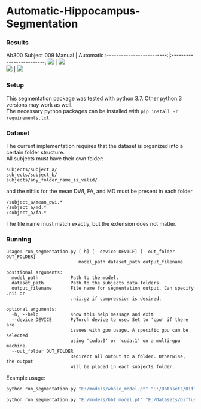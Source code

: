 # Automatic-Hippocampus-Segmentation

### Results
Ab300 Subject 009
Manual                     | Automatic
:-------------------------:|:-------------------------:
![](https://github.com/efirdc/Automatic-Hippocampus-Segmentation/blob/master/results/ab300_009/whole_gt.png=250x)  |  ![](https://github.com/efirdc/Automatic-Hippocampus-Segmentation/blob/master/results/ab300_009/whole_pred.png=250x)  
![](https://github.com/efirdc/Automatic-Hippocampus-Segmentation/blob/master/results/ab300_009/hbt_gt.png=250x)  |  ![](https://github.com/efirdc/Automatic-Hippocampus-Segmentation/blob/master/results/ab300_009/hbt_pred.png=250x)

### Setup
This segmentation package was tested with python 3.7. Other python 3 versions may work as well.  
The necessary python packages can be installed with `pip install -r requirements.txt`.

### Dataset
The current implementation requires that the dataset is organized into a certain folder structure.  
All subjects must have their own folder:
```
subjects/subject_a/
subjects/subject_b/
subjects/any_folder_name_is_valid/
```
and the niftiis for the mean DWI, FA, and MD must be present in each folder

```
/subject_a/mean_dwi.*
/subject_a/md.*
/subject_a/fa.*
```
The file name must match exactly, but the extension does not matter.

### Running

```
usage: run_segmentation.py [-h] [--device DEVICE] [--out_folder OUT_FOLDER]
                           model_path dataset_path output_filename
                           
positional arguments:
  model_path            Path to the model.
  dataset_path          Path to the subjects data folders.
  output_filename       File name for segmentation output. Can specify .nii or
                        .nii.gz if compression is desired.

optional arguments:
  -h, --help            show this help message and exit
  --device DEVICE       PyTorch device to use. Set to 'cpu' if there are
                        issues with gpu usage. A specific gpu can be selected
                        using 'cuda:0' or 'cuda:1' on a multi-gpu machine.
  --out_folder OUT_FOLDER
                        Redirect all output to a folder. Otherwise, the output
                        will be placed in each subjects folder.

```
Example usage:
```bash
python run_segmentation.py "E:/models/whole_model.pt" "E:/Datasets/Diffusion_MRI/Subjects/" whole_pred.nii.gz
```

```bash
python run_segmentation.py "E:/models/hbt_model.pt" "E:/Datasets/Diffusion_MRI/Subjects/" hbt_pred.nii.gz --out_folder "E:/Datasets/Diffusion_MRI/HBT_Predictions/"
```

